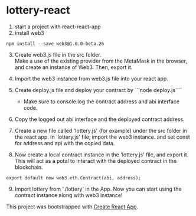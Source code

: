 # lottery-react

1. start a project with react-react-app
2. install web3
```
npm install --save web3@1.0.0-beta.26
````
3. Create web3.js file in the src folder.<br>
  Make a use of the existing provider from the MetaMask in the browser, and create an instance of Web3.  Then, export it.

4. Import the web3 instance from web3.js file into your react app.

5. Create deploy.js file and deploy your contract by ```node deploy.js````
   * Make sure to console.log the contract address and abi interface code.

6. Copy the logged out abi interface and the deployed contract address.

7. Create a new file called 'lottery.js' (for example) under the src folder in the react app.
  In 'lottery.js' file, import the web3 instance. and set const for address and api with the copied data.
  
8. Now create a local contract instance in the 'lottery.js' file, and export it.  This will act as a potal to interact with the deployed contract in the blockchain.
```
export default new web3.eth.Contract(abi, address);
```
9. Import lottery from './lottery' in the App.
   Now you can start using the contract instance along with web3 instance!












This project was bootstrapped with [Create React App](https://github.com/facebookincubator/create-react-app).